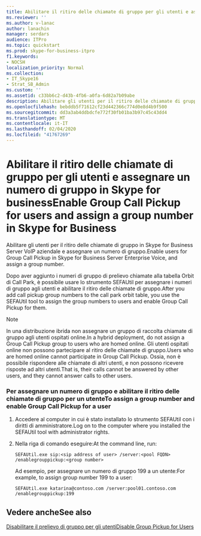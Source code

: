 ```yaml
---
title: Abilitare il ritiro delle chiamate di gruppo per gli utenti e assegnare un numero di gruppo in Skype for business
ms.reviewer: ''
ms.author: v-lanac
author: lanachin
manager: serdars
audience: ITPro
ms.topic: quickstart
ms.prod: skype-for-business-itpro
f1.keywords:
- NOCSH
localization_priority: Normal
ms.collection:
- IT_Skype16
- Strat_SB_Admin
ms.custom: ''
ms.assetid: c33bb6c2-d43b-4fb6-a0fa-6d82a7b09abe
description: Abilitare gli utenti per il ritiro delle chiamate di gruppo in Skype for Business Server VoIP aziendale e assegnare un numero di gruppo.
ms.openlocfilehash: bebddb5f71612cf23d442366c774d0e8d4b9f500
ms.sourcegitcommit: dd3a3ab4ddbdcfe772f30fb01ba3b97c45c43dd4
ms.translationtype: MT
ms.contentlocale: it-IT
ms.lasthandoff: 02/04/2020
ms.locfileid: "41767269"
---
```

# <a name="enable-group-call-pickup-for-users-and-assign-a-group-number-in-skype-for-business"></a><span data-ttu-id="2b841-103">Abilitare il ritiro delle chiamate di gruppo per gli utenti e assegnare un numero di gruppo in Skype for business</span><span class="sxs-lookup"><span data-stu-id="2b841-103">Enable Group Call Pickup for users and assign a group number in Skype for Business</span></span>

<span data-ttu-id="2b841-104">Abilitare gli utenti per il ritiro delle chiamate di gruppo in Skype for Business Server VoIP aziendale e assegnare un numero di gruppo.</span><span class="sxs-lookup"><span data-stu-id="2b841-104">Enable users for Group Call Pickup in Skype for Business Server Enterprise Voice, and assign a group number.</span></span>

<span data-ttu-id="2b841-105">Dopo aver aggiunto i numeri di gruppo di prelievo chiamate alla tabella Orbit di Call Park, è possibile usare lo strumento SEFAUtil per assegnare i numeri di gruppo agli utenti e abilitare il ritiro delle chiamate di gruppo.</span><span class="sxs-lookup"><span data-stu-id="2b841-105">After you add call pickup group numbers to the call park orbit table, you use the SEFAUtil tool to assign the group numbers to users and enable Group Call Pickup for them.</span></span>

> [!NOTE]
> <span data-ttu-id="2b841-106">In una distribuzione ibrida non assegnare un gruppo di raccolta chiamate di gruppo agli utenti ospitati online.</span><span class="sxs-lookup"><span data-stu-id="2b841-106">In a hybrid deployment, do not assign a Group Call Pickup group to users who are homed online.</span></span> <span data-ttu-id="2b841-107">Gli utenti ospitati online non possono partecipare al ritiro delle chiamate di gruppo.</span><span class="sxs-lookup"><span data-stu-id="2b841-107">Users who are homed online cannot participate in Group Call Pickup.</span></span> <span data-ttu-id="2b841-108">Ossia, non è possibile rispondere alle chiamate di altri utenti, e non possono ricevere risposte ad altri utenti.</span><span class="sxs-lookup"><span data-stu-id="2b841-108">That is, their calls cannot be answered by other users, and they cannot answer calls to other users.</span></span>

### <a name="to-assign-a-group-number-and-enable-group-call-pickup-for-a-user"></a><span data-ttu-id="2b841-109">Per assegnare un numero di gruppo e abilitare il ritiro delle chiamate di gruppo per un utente</span><span class="sxs-lookup"><span data-stu-id="2b841-109">To assign a group number and enable Group Call Pickup for a user</span></span>

1. <span data-ttu-id="2b841-110">Accedere al computer in cui è stato installato lo strumento SEFAUtil con i diritti di amministratore.</span><span class="sxs-lookup"><span data-stu-id="2b841-110">Log on to the computer where you installed the SEFAUtil tool with administrator rights.</span></span>

2. <span data-ttu-id="2b841-111">Nella riga di comando eseguire:</span><span class="sxs-lookup"><span data-stu-id="2b841-111">At the command line, run:</span></span>

   ```console
   SEFAUtil.exe sip:<sip address of user> /server:<pool FQDN> /enablegrouppickup:<group number>
   ```

    <span data-ttu-id="2b841-112">Ad esempio, per assegnare un numero di gruppo 199 a un utente:</span><span class="sxs-lookup"><span data-stu-id="2b841-112">For example, to assign group number 199 to a user:</span></span>

   ```console
   SEFAUtil.exe katarina@contoso.com /server:pool01.contoso.com /enablegrouppickup:199
   ```

## <a name="see-also"></a><span data-ttu-id="2b841-113">Vedere anche</span><span class="sxs-lookup"><span data-stu-id="2b841-113">See also</span></span>

[<span data-ttu-id="2b841-114">Disabilitare il prelievo di gruppo per gli utenti</span><span class="sxs-lookup"><span data-stu-id="2b841-114">Disable Group Pickup for Users</span></span>](https://technet.microsoft.com/library/91b06f9e-2840-45a2-bbb3-6a29179b9a9f.aspx)

